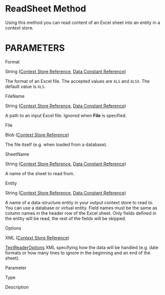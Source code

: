 # ReadSheet Method

Using this method you can read content of an Excel sheet into an entity in a context store.

# PARAMETERS

Format

String ([Context Store Reference](/t/Context-Store-Reference), [Data Constant Reference](/t/Data-Constant-Reference))

The format of an Excel file. The accepted values are `XLS` and `XLSX`. The default value is `XLS`.

FileName

String ([Context Store Reference](/t/Context-Store-Reference), [Data Constant Reference](/t/Data-Constant-Reference))

A path to an input Excel file. Ignored when **File** is specified.

File

Blob ([Context Store Reference](/t/Context-Store-Reference))

The file itself (e.g. when loaded from a database).

SheetName

String ([Context Store Reference](/t/Context-Store-Reference), [Data Constant Reference](/t/Data-Constant-Reference))

A name of the sheet to read from.

Entity

String ([Context Store Reference](/t/Context-Store-Reference), [Data Constant Reference](/t/Data-Constant-Reference))

A name of a data-structure entity in your output context store to read to. You can use a database or virtual entity. Field names must be the same as column names in the header row of the Excel sheet. Only fields defined in the entity will be read, the rest of the fields will be skipped.

Options

XML ([Context Store Reference](/t/Context-Store-Reference))

[TextReaderOptions](/t/TextReaderOptions) XML specifying how the data will be handled (e.g. date formats or how many lines to ignore in the beginning and an end of the sheet).

Parameter

Type

Description
